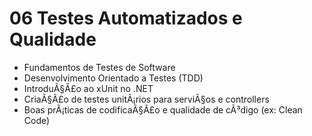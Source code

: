 ﻿# 06 Testes Automatizados e Qualidade

- Fundamentos de Testes de Software
- Desenvolvimento Orientado a Testes (TDD)
- IntroduÃ§Ã£o ao xUnit no .NET
- CriaÃ§Ã£o de testes unitÃ¡rios para serviÃ§os e controllers
- Boas prÃ¡ticas de codificaÃ§Ã£o e qualidade de cÃ³digo (ex: Clean Code)

